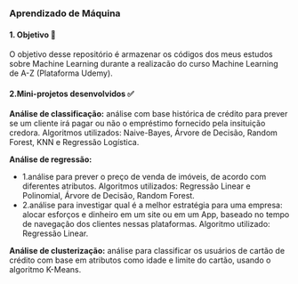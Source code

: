 ### Aprendizado de Máquina

####  1. Objetivo :dart: 
O objetivo desse repositório é armazenar os códigos dos meus estudos sobre Machine Learning durante a realizacão do curso Machine Learning de A-Z (Plataforma Udemy). 


####  2.Mini-projetos desenvolvidos :white_check_mark:
**Análise de classificação:** análise com base histórica de crédito para prever se um cliente irá pagar ou não o empréstimo fornecido pela insituição credora. Algoritmos utilizados: Naive-Bayes, Árvore de Decisão, Random Forest, KNN e Regressão Logística.

**Análise de regressão:** 
* 1.análise para prever o preço de venda de imóveis, de acordo com diferentes atributos. Algoritmos utilizados: Regressão Linear e Polinomial, Árvore de Decisão, Random Forest.
* 2.análise para investigar qual é a melhor estratégia para uma empresa: alocar esforços e dinheiro em um site ou em um App, baseado no tempo de navegação dos clientes nessas plataformas. Algoritmo utilizado: Regressão Linear.

**Análise de clusterização:** análise para classificar os usuários de cartão de crédito com base em atributos como idade e limite do cartão, usando o algoritmo K-Means.